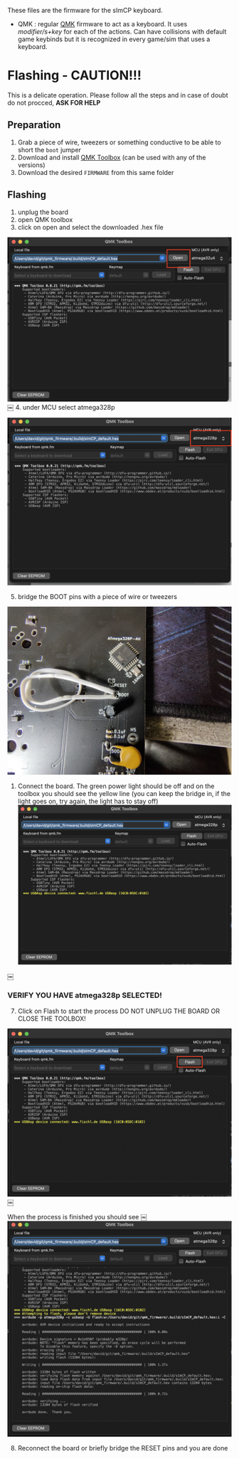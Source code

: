 These files are the firmware for the sImCP keyboard.

* QMK : regular [QMK](https://github.com/qmk/qmk_firmware) firmware to act as a keyboard. It uses *modifier/s+key* for each of the actions. Can have collisions with default game keybinds but it is recognized in every game/sim that uses a keyboard.

# Flashing - CAUTION!!!

This is a delicate operation. Please follow all the steps and in case of doubt do not procced, **ASK FOR HELP**
## Preparation

1. Grab a piece of wire, tweezers or something conductive to be able to short the `boot` jumper 
2. Download and install [QMK Toolbox](https://github.com/qmk/qmk_toolbox/releases) (can be used with any of the versions)
3. Download the desired `FIRMWARE` from this same folder

## Flashing

1. unplug the board
2. open QMK toolbox
3. click on open and select the downloaded .hex file

![select the hex file](https://raw.githubusercontent.com/dsanchezseco/sImCP/main/images/flashing-1.png)
￼
4. under MCU select atmega328p

![select the MCU](https://raw.githubusercontent.com/dsanchezseco/sImCP/main/images/flashing-2.png)

5. bridge the BOOT pins with a piece of wire or tweezers

![bridge boot](https://raw.githubusercontent.com/dsanchezseco/sImCP/main/images/flashing-2.1.jpg)

1. Connect the board. The green power light should be off and on the toolbox you should see the yellow line (you can keep the bridge in, if the light goes on, try again, the light has to stay off)
![MCU recognized](https://raw.githubusercontent.com/dsanchezseco/sImCP/main/images/flashing-3.png)

￼

### VERIFY YOU HAVE atmega328p SELECTED!

7. Click on Flash to start the process DO NOT UNPLUG THE BOARD OR CLOSE THE TOOLBOX!

![flash](https://raw.githubusercontent.com/dsanchezseco/sImCP/main/images/flashing-4.png)
￼

When the process is finished you should see
￼
![done](https://raw.githubusercontent.com/dsanchezseco/sImCP/main/images/flashing-5.png)

8. Reconnect the board  or briefly bridge the RESET pins and you are done
